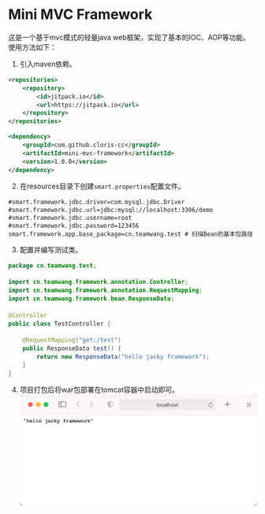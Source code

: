 # Mini MVC Framework

这是一个基于mvc模式的轻量java web框架，实现了基本的IOC、AOP等功能。
使用方法如下：
1. 引入maven依赖。
```xml
<repositories>
    <repository>
        <id>jitpack.io</id>
        <url>https://jitpack.io</url>
    </repository>
</repositories>
```
```xml
<dependency>
    <groupId>com.github.cloris-cc</groupId>
    <artifactId>mini-mvc-framework</artifactId>
    <version>1.0.0</version>
</dependency>
```
2. 在resources目录下创建`smart.properties`配置文件。
```properties
#smart.framework.jdbc.driver=com.mysql.jdbc.Driver
#smart.framework.jdbc.url=jdbc:mysql://localhost:3306/demo
#smart.framework.jdbc.username=root
#smart.framework.jdbc.password=123456
smart.framework.app.base_package=cn.teamwang.test # 扫描Bean的基本包路径
```
3. 配置并编写测试类。
```java
package cn.teamwang.test;

import cn.teamwang.framework.annotation.Controller;
import cn.teamwang.framework.annotation.RequestMapping;
import cn.teamwang.framework.bean.ResponseData;

@Controller
public class TestController {

    @RequestMapping("get:/test")
    public ResponseData test() {
        return new ResponseData("hello jacky framework");
    }
}
```
4. 项目打包后将war包部署在tomcat容器中启动即可。
![img.png](img.png)